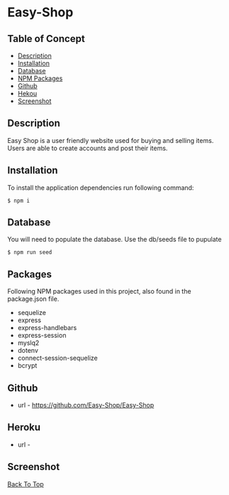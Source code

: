# Easy-Shop

## Table of Concept

- [Description](#description)
- [Installation](#installation)
- [Database](#database)
- [NPM Packages](#packages)
- [Github](#github)
- [Hekou](#heroku)
- [Screenshot](#screenshot)

## Description

Easy Shop is a user friendly website used for buying and selling items. Users are able to create accounts and post their items.

## Installation

To install the application dependencies run following command:

```console
$ npm i
```

## Database

You will need to populate the database. Use the db/seeds file to pupulate

```console
$ npm run seed
```

## Packages

Following NPM packages used in this project, also found in the package.json file.

- sequelize
- express
- express-handlebars
- express-session
- myslq2
- dotenv
- connect-session-sequelize
- bcrypt

## Github

- url - https://github.com/Easy-Shop/Easy-Shop

## Heroku

- url -

## Screenshot

[Back To Top](#tech-blog)
